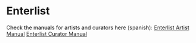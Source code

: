# Enterlist
Check the manuals for artists and curators here (spanish):
[Enterlist Artist Manual](./MANUAL-USUARIO-ARTISTAS.md)
[Enterlist Curator Manual](./MANUAL-USUARIO-CURADORES.md)
